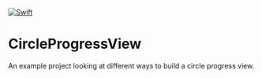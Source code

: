 <a href="https://swift.org"><img src="https://img.shields.io/badge/Swift-4.0-orange.svg?style=flat" alt="Swift" /></a>

# CircleProgressView

An example project looking at different ways to build a circle progress view.
